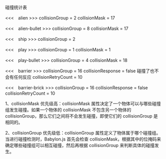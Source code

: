 碰撞统计表

<<<　alien >>>
collisionGroup = 2
collisionMask = 17

<<<　alien-bullet >>>
collisionGroup = 8
collisionMask = 17

<<<　ship >>>
collisionGroup = 2

<<<　play >>>
collisionGroup = 1
collisionMask = 1

<<<　play-bullet >>>
collisionGroup = 4
collisionMask = 18


<<<　barrier >>>
collisionGroup = 16
collisionResponse = false 碰撞了也不会有任何反应
collisionRetryCount = 10

<<<　barrier-brick >>>
collisionGroup = 16
collisionResponse = false
collisionRetryCount = 10


1、collisionMask 优先级高：collisionMask 属性决定了一个物体可以与哪些碰撞组发生碰撞。如果一个物体的 collisionMask 不包含另一个物体的 collisionGroup，那么它们之间将不会发生碰撞，即使它们的 collisionGroup 是相同的。

2、collisionGroup 优先级低：collisionGroup 属性定义了物体属于哪个碰撞组。当进行碰撞检测时，Babylon.js 首先会检查 collisionMask，根据其中的位掩码来确定哪些碰撞组可以相互碰撞，然后再根据 collisionGroup 来判断具体的碰撞发生。



